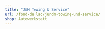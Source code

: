 ```yaml
---
title: "J&M Towing & Service"
url: /fond-du-lac/jundm-towing-und-service/
shop: Autowerkstatt
---
```


